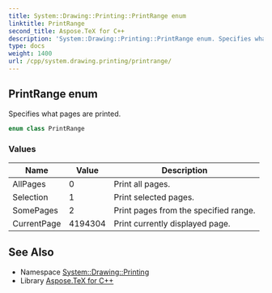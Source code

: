 ```yaml
---
title: System::Drawing::Printing::PrintRange enum
linktitle: PrintRange
second_title: Aspose.TeX for C++
description: 'System::Drawing::Printing::PrintRange enum. Specifies what pages are printed in C++.'
type: docs
weight: 1400
url: /cpp/system.drawing.printing/printrange/
---
```

## PrintRange enum


Specifies what pages are printed.

```cpp
enum class PrintRange
```

### Values

| Name | Value | Description |
| --- | --- | --- |
| AllPages | 0 | Print all pages. |
| Selection | 1 | Print selected pages. |
| SomePages | 2 | Print pages from the specified range. |
| CurrentPage | 4194304 | Print currently displayed page. |

## See Also

* Namespace [System::Drawing::Printing](../)
* Library [Aspose.TeX for C++](../../)

